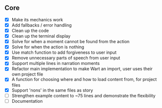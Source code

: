 ## Core
- [X] Make its mechanics work
- [X] Add fallbacks / error handling
- [X] Clean up the code
- [X] Clean up the terminal display
- [X] Solve for when a moment cannot be found from the action
- [X] Solve for when the action is nothing
- [X] Use match function to add forgiveness to user input
- [X] Remove unnecessary parts of speech from user input
- [X] Support multiple lines in narration moments
- [X] Refactor main implementation to make Wart an import, user uses their own project file
- [X] A function for choosing where and how to load content from, for project files
- [X] Support 'nons' in the same files as story
- [ ] Strengthen example content to ~75 lines and demonstrate the flexibility
- [ ] Documentation
